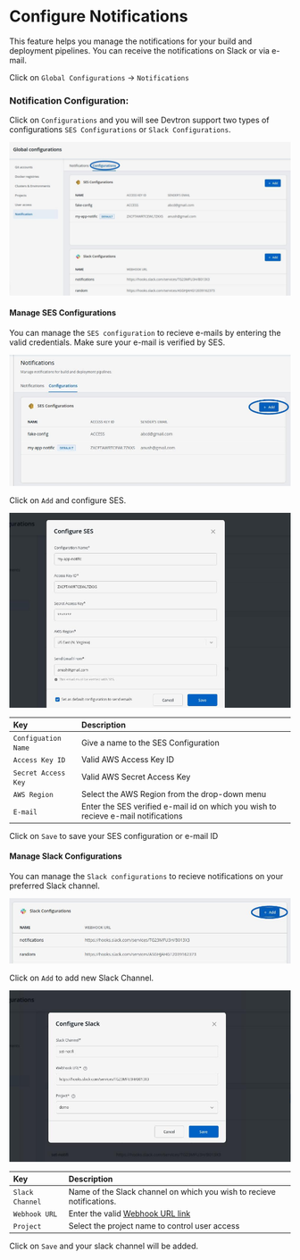 # Configure Notifications


This feature helps you manage the notifications for your build and deployment pipelines. You can receive the notifications on Slack or via e-mail.

Click on `Global Configurations` -&gt; `Notifications`

### Notification Configuration:

Click on `Configurations` and you will see Devtron support two types of configurations `SES Configurations` or `Slack Configurations`.

![](./images/gc-noitfication-condfiguration-tab.jpg)

#### **Manage SES Configurations**

You can manage the `SES configuration` to recieve e-mails by entering the valid credentials. Make sure your e-mail is verified by SES.

![](./images/gc-noitfication-condfiguration-add.jpg)

Click on `Add` and configure SES.

![](./images/gc-noitfication-condfiguration-ses-confige.jpg)



| Key | Description |
| :--- | :--- |
| `Configuation Name` | Give a name to the SES Configuration |
| `Access Key ID` | Valid AWS Access Key ID |
| `Secret Access Key` | Valid AWS Secret Access Key |
| `AWS Region` | Select the AWS Region from the drop-down menu |
| `E-mail` | Enter the SES verified e-mail id on which you wish to recieve e-mail notifications |

Click on `Save` to save your SES configuration or e-mail ID

#### **Manage Slack Configurations**

You can manage the `Slack configurations` to recieve notifications on your preferred Slack channel.

![](./images/gc-noitfication-condfiguration-add-slack.jpg)

Click on `Add` to add new Slack Channel.

![](./images/gc-noitfication-condfiguration-configure-slack.jpg)



| Key | Description |
| :--- | :--- |
| `Slack Channel` | Name of the Slack channel on which you wish to recieve notifications. |
| `Webhook URL` | Enter the valid [Webhook URL link](https://slack.com/intl/en-gb/help/articles/115005265063-Incoming-webhooks-for-Slack) |
| `Project` | Select the project name to control user access |

Click on `Save` and your slack channel will be added.

